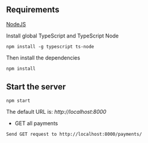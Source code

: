 

## Requirements

[NodeJS](https://nodejs.org/en/)

Install global TypeScript and TypeScript Node

```
npm install -g typescript ts-node

```

Then install the dependencies

```
npm install
```

## Start the server

```
npm start
```

The default URL is: *http://localhost:8000*

+ GET all payments

```
Send GET request to http://localhost:8000/payments/
```

